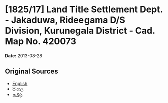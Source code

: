 # [1825/17] Land Title Settlement Dept. - Jakaduwa, Rideegama D/S Division, Kurunegala District - Cad. Map No. 420073

**Date:** 2013-08-28

## Original Sources

- [English](https://documents.gov.lk/view/extra-gazettes/2013/8/1825-17_E.pdf)
- [සිංහල](https://documents.gov.lk/view/extra-gazettes/2013/8/1825-17_S.pdf)
- [தமிழ்](https://documents.gov.lk/view/extra-gazettes/2013/8/1825-17_T.pdf)
